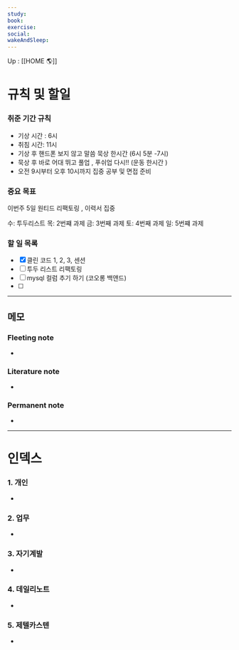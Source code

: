 ```yaml
---
study:
book:
exercise: 
social: 
wakeAndSleep: 
---
```


Up : [[HOME 🌎]]

# 규칙 및 할일

### 취준 기간 규칙 

- 기상 시간 : 6시
- 취침 시간: 11시 
- 기상 후 핸드폰 보지 않고 말씀 묵상 한시간 (6시 5분  -7시) 
- 묵상 후 바로 어대 뛰고 풀업 , 푸쉬업 다시!!  (운동 한시간 )
- 오전 9시부터 오후 10시까지 집중 공부 및 면접 준비 

### 중요 목표
이번주 5일 원티드 리팩토링 , 이력서 집중

수: 투두리스트
목: 2번쨰 과제
금: 3번째 과제
토: 4번째 과제
일: 5번쨰 과제 


### 할 일 목록
- [x] 클린 코드 1, 2, 3, 센션
- [ ] 투두 리스트 리팩토링
- [ ] mysql 컬럼 추기 하기 (코오롱 백앤드)
- [ ] 

---

## 메모

### Fleeting note
- 

### Literature note
- 

### Permanent note
- 

---

# 인덱스
### 1. 개인 
- 
### 2. 업무
- 
### 3. 자기계발
- 
### 4. 데일리노트
- 
### 5. 제텔카스텐
- 